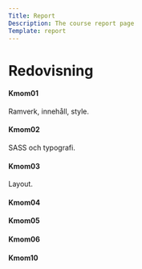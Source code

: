 ```yaml
---
Title: Report
Description: The course report page
Template: report
---
```


Redovisning
==================

<div class="kmom-box">
<div><h4>Kmom01</h4></div>
<p>Ramverk, innehåll, style.</p>
<a href="report/kmom01"><i class="fas fa-align-justify"></i></a>
</div>

<div class="kmom-box">
<div><h4>Kmom02</h4></div>
<p>SASS och typografi.</p>
<a href="report/kmom02"><i class="fas fa-align-justify"></i></a>
</div>

<div class="kmom-box">
<div><h4>Kmom03</h4></div>
<p>Layout.</p>
<a href="report/kmom03"><i class="fas fa-align-justify"></i></a>
</div>

<div class="kmom-box">
<div><h4>Kmom04</h4></div>
</div>

<div class="kmom-box">
<div><h4>Kmom05</h4></div>
</div>

<div class="kmom-box">
<div><h4>Kmom06</h4></div>
</div>

<div class="kmom-box project">
<div><h4>Kmom10</h4></div>
</div>
